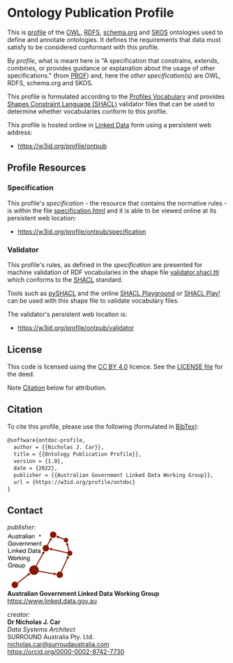 # Ontology Publication Profile
This is [profile](https://www.w3.org/TR/dx-prof/#definitions) of the [OWL](https://www.w3.org/TR/owl2-overview/), [RDFS](https://www.w3.org/TR/rdf-schema/), [schema.org](https://schema.org) and [SKOS](https://www.w3.org/TR/skos-reference/) ontologies used to define and annotate ontologies. It defines the requirements that data must satisfy to be considered conformant with this profile.

By *profile*, what is meant here is "A specification that constrains, extends, combines, or provides guidance or explanation about the usage of other specifications." (from [PROF](https://www.w3.org/TR/dx-prof/#definitions)) and, here the *other specification*(s) are OWL, RDFS, schema.org and SKOS.

This profile is formulated according to the [Profiles Vocabulary](https://www.w3.org/TR/dx-prof/) and provides [Shapes Constraint Language (SHACL)](https://www.w3.org/TR/shacl/) validator files that can be used to determine whether vocabularies conform to this profile.

This profile is hosted online in [Linked Data](https://www.w3.org/standards/semanticweb/data) form using a persistent web address:

* <https://w3id.org/profile/ontpub>


## Profile Resources

### Specification
This profile's _specification_ - the resource that contains the normative rules - is within the file [specification.html](specification.html) and it is able to be viewed online at its persistent web location:

* <https://w3id.org/profile/ontpub/specification>

### Validator
This profile's rules, as defined in the _specification_ are presented for machine validation of RDF vocabularies in the shape file [validator.shacl.ttl](validator.shacl.ttl) which conforms to the [SHACL](https://www.w3.org/TR/shacl/) standard.

Tools such as [pySHACL](https://github.com/RDFLib/pySHACL) and the online [SHACL Playground](https://shacl.org/playground/) or [SHACL Play!](https://shacl-play.sparna.fr/play/) can be used with this shape file to validate vocabulary files.

The validator's persistent web location is:

* <https://w3id.org/profile/ontpub/validator>

## License  
This code is licensed using the [CC BY 4.0](https://creativecommons.org/licenses/by/4.0/) licence. See the [LICENSE file](LICENSE) for the deed. 

Note [Citation](#citation) below for attribution.


## Citation
To cite this profile, please use the following (formulated in [BibTex](http://www.bibtex.org/)):

```
@software{ontdoc-profile,
  author = {{Nicholas J. Car}},
  title = {{Ontology Publication Profile}},
  version = {1.0},
  date = {2022},
  publisher = {{Australian Government Linked Data Working Group}},
  url = {https://w3id.org/profile/ontdoc}
}
``` 


## Contact
*publisher:*  
![](style/agldwg-logo-ochre-150.png)  
**Australian Government Linked Data Working Group**  
<https://www.linked.data.gov.au>  

*creator:*  
**Dr Nicholas J. Car**  
*Data Systems Architect*  
SURROUND Australia Pty. Ltd.  
<nicholas.car@surroudaustralia.com>  
<https://orcid.org/0000-0002-8742-7730>
